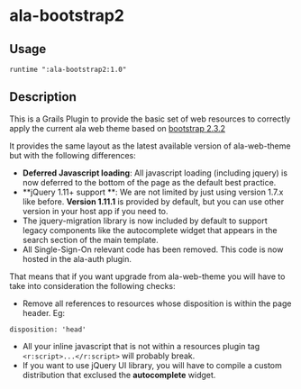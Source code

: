 # ala-bootstrap2

## Usage
```
runtime ":ala-bootstrap2:1.0"
```

## Description
This is a Grails Plugin to provide the basic set of web resources to correctly apply the current ala web theme based on [bootstrap 2.3.2](http://bootstrapdocs.com/v2.3.2/docs/)

It provides the same layout as the latest available version of ala-web-theme but with the following differences:

- **Deferred Javascript loading**: All javascript loading (including jquery) is now deferred to the bottom of the page as the default best practice.
- **jQuery 1.11+ support **: We are not limited by just using version 1.7.x like before. **Version 1.11.1** is provided by default, but you can use other version in your host app if you need to.
- The jquery-migration library is now included by default to support legacy components like the autocomplete widget that appears in the search section of the main template.
- All Single-Sign-On relevant code has been removed. This code is now hosted in the ala-auth plugin.

That means that if you want upgrade from ala-web-theme you will have to take into consideration the following checks:
- Remove all references to resources whose disposition is within the page header. Eg:
```
disposition: 'head'
```
- All your inline javascript that is not within a resources plugin tag ```<r:script>...</r:script>``` will probably break.
- If you want to use jQuery UI library, you will have to compile a custom distribution that exclused the **autocomplete** widget.
